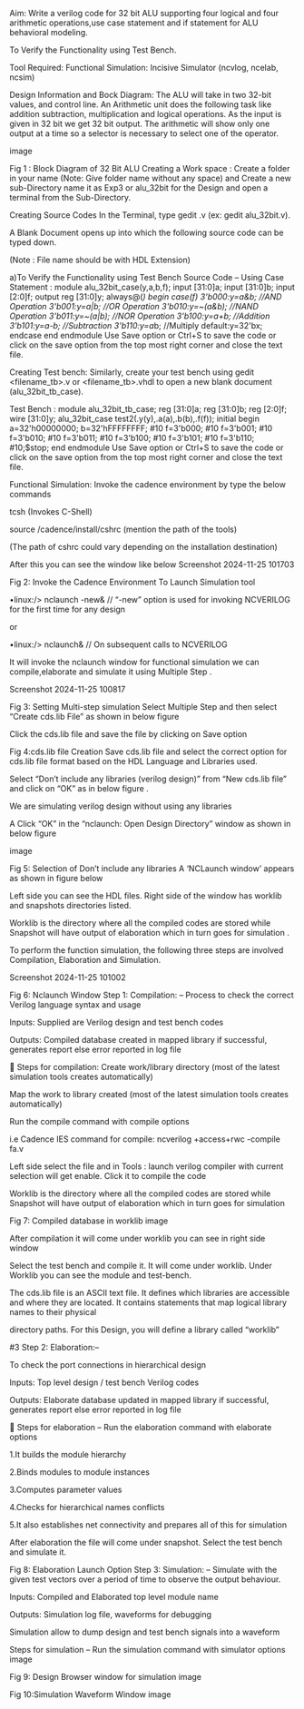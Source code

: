 Aim:
Write a verilog code for 32 bit ALU supporting four logical and four arithmetic operations,use case statement and if statement for ALU behavioral modeling.

To Verify the Functionality using Test Bench.

Tool Required:
Functional Simulation: Incisive Simulator (ncvlog, ncelab, ncsim)

Design Information and Bock Diagram:
The ALU will take in two 32-bit values, and control line. An Arithmetic unit does the following task like addition subtraction, multiplication and logical operations. As the input is given in 32 bit we get 32 bit output. The arithmetic will show only one output at a time so a selector is necessary to select one of the operator.

image

Fig 1 : Block Diagram of 32 Bit ALU
Creating a Work space :
Create a folder in your name (Note: Give folder name without any space) and Create a new sub-Directory name it as Exp3 or alu_32bit for the Design and open a terminal from the Sub-Directory.

Creating Source Codes
In the Terminal, type gedit .v (ex: gedit alu_32bit.v).

A Blank Document opens up into which the following source code can be typed down.

(Note : File name should be with HDL Extension)

a)To Verify the Functionality using Test Bench
Source Code – Using Case Statement :
module alu_32bit_case(y,a,b,f);
input [31:0]a;
input [31:0]b;
input [2:0]f;
output reg [31:0]y;
always@(*)
begin
case(f)
3'b000:y=a&b; //AND Operation
3'b001:y=a|b; //OR Operation
3'b010:y=~(a&b); //NAND Operation
3'b011:y=~(a|b); //NOR Operation
3'b100:y=a+b; //Addition
3'b101:y=a-b; //Subtraction
3'b110:y=a*b; //Multiply
default:y=32'bx;
endcase
end
endmodule
Use Save option or Ctrl+S to save the code or click on the save option from the top most right corner and close the text file.

Creating Test bench:
Similarly, create your test bench using gedit <filename_tb>.v or <filename_tb>.vhdl to open a new blank document (alu_32bit_tb_case).

Test Bench :
module alu_32bit_tb_case;
reg [31:0]a;
reg [31:0]b;
reg [2:0]f;
wire [31:0]y;
alu_32bit_case test2(.y(y),.a(a),.b(b),.f(f));
initial
begin
a=32'h00000000;
b=32'hFFFFFFFF;
#10 f=3'b000;
#10 f=3'b001;
#10 f=3'b010;
#10 f=3'b011;
#10 f=3'b100;
#10 f=3'b101;
#10 f=3'b110;
#10;$stop;
end
endmodule
Use Save option or Ctrl+S to save the code or click on the save option from the top most right corner and close the text file.

Functional Simulation:
Invoke the cadence environment by type the below commands

tcsh (Invokes C-Shell)

source /cadence/install/cshrc (mention the path of the tools)

(The path of cshrc could vary depending on the installation destination)

After this you can see the window like below Screenshot 2024-11-25 101703

Fig 2: Invoke the Cadence Environment
To Launch Simulation tool

•linux:/> nclaunch -new& // “-new” option is used for invoking NCVERILOG for the first time for any design

or

•linux:/> nclaunch& // On subsequent calls to NCVERILOG

It will invoke the nclaunch window for functional simulation we can compile,elaborate and simulate it using Multiple Step .

Screenshot 2024-11-25 100817

Fig 3: Setting Multi-step simulation
Select Multiple Step and then select “Create cds.lib File” as shown in below figure

Click the cds.lib file and save the file by clicking on Save option

Fig 4:cds.lib file Creation
Save cds.lib file and select the correct option for cds.lib file format based on the HDL Language and Libraries used.

Select “Don’t include any libraries (verilog design)” from “New cds.lib file” and click on “OK” as in below figure .

We are simulating verilog design without using any libraries

A Click “OK” in the “nclaunch: Open Design Directory” window as shown in below figure

image

Fig 5: Selection of Don’t include any libraries
A ‘NCLaunch window’ appears as shown in figure below

Left side you can see the HDL files. Right side of the window has worklib and snapshots directories listed.

Worklib is the directory where all the compiled codes are stored while Snapshot will have output of elaboration which in turn goes for simulation .

To perform the function simulation, the following three steps are involved Compilation, Elaboration and Simulation.

Screenshot 2024-11-25 101002

Fig 6: Nclaunch Window
Step 1: Compilation:
– Process to check the correct Verilog language syntax and usage

Inputs: Supplied are Verilog design and test bench codes

Outputs: Compiled database created in mapped library if successful, generates report else error reported in log file

 Steps for compilation:
Create work/library directory (most of the latest simulation tools creates automatically)

Map the work to library created (most of the latest simulation tools creates automatically)

Run the compile command with compile options

i.e Cadence IES command for compile: ncverilog +access+rwc -compile fa.v

Left side select the file and in Tools : launch verilog compiler with current selection will get enable. Click it to compile the code

Worklib is the directory where all the compiled codes are stored while Snapshot will have output of elaboration which in turn goes for simulation

Fig 7: Compiled database in worklib
image

After compilation it will come under worklib you can see in right side window

Select the test bench and compile it. It will come under worklib. Under Worklib you can see the module and test-bench.

The cds.lib file is an ASCII text file. It defines which libraries are accessible and where they are located. It contains statements that map logical library names to their physical

directory paths. For this Design, you will define a library called “worklib”

#3 Step 2: Elaboration:–

To check the port connections in hierarchical design

Inputs: Top level design / test bench Verilog codes

Outputs: Elaborate database updated in mapped library if successful, generates report else error reported in log file

 Steps for elaboration
– Run the elaboration command with elaborate options

1.It builds the module hierarchy

2.Binds modules to module instances

3.Computes parameter values

4.Checks for hierarchical names conflicts

5.It also establishes net connectivity and prepares all of this for simulation

After elaboration the file will come under snapshot. Select the test bench and simulate it.

Fig 8: Elaboration Launch Option
Step 3: Simulation:
– Simulate with the given test vectors over a period of time to observe the output behaviour.

Inputs: Compiled and Elaborated top level module name

Outputs: Simulation log file, waveforms for debugging

Simulation allow to dump design and test bench signals into a waveform

Steps for simulation – Run the simulation command with simulator options image

Fig 9: Design Browser window for simulation
image

Fig 10:Simulation Waveform Window
image
